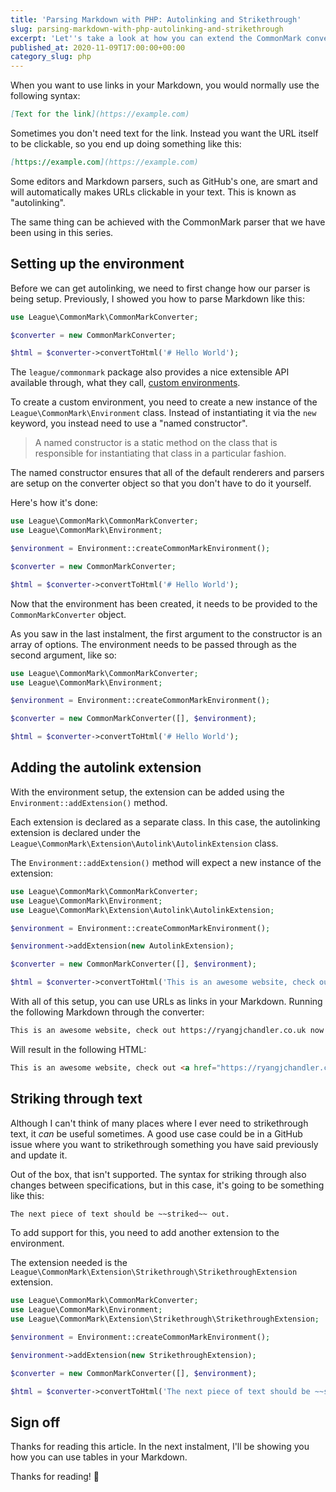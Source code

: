 ```yaml
---
title: 'Parsing Markdown with PHP: Autolinking and Strikethrough'
slug: parsing-markdown-with-php-autolinking-and-strikethrough
excerpt: 'Let''s take a look at how you can extend the CommonMark converter to make working with links easier and allow you to strikethrough text.'
published_at: 2020-11-09T17:00:00+00:00
category_slug: php
---
```

When you want to use links in your Markdown, you would normally use the following syntax:

```markdown
[Text for the link](https://example.com)
```

Sometimes you don't need text for the link. Instead you want the URL itself to be clickable, so you end up doing something like this:

```markdown
[https://example.com](https://example.com)
```

Some editors and Markdown parsers, such as GitHub's one, are smart and will automatically makes URLs clickable in your text. This is known as "autolinking".

The same thing can be achieved with the CommonMark parser that we have been using in this series.

## Setting up the environment

Before we can get autolinking, we need to first change how our parser is being setup. Previously, I showed you how to parse Markdown like this:

```php
use League\CommonMark\CommonMarkConverter;

$converter = new CommonMarkConverter;

$html = $converter->convertToHtml('# Hello World');
```

The `league/commonmark` package also provides a nice extensible API available through, what they call, [custom environments](https://commonmark.thephpleague.com/1.5/customization/environment/). 

To create a custom environment, you need to create a new instance of the `League\CommonMark\Environment` class. Instead of instantiating it via the `new` keyword, you instead need to use a "named constructor".

> A named constructor is a static method on the class that is responsible for instantiating that class in a particular fashion.

The named constructor ensures that all of the default renderers and parsers are setup on the converter object so that you don't have to do it yourself.

Here's how it's done:

```php
use League\CommonMark\CommonMarkConverter;
use League\CommonMark\Environment;

$environment = Environment::createCommonMarkEnvironment();

$converter = new CommonMarkConverter;

$html = $converter->convertToHtml('# Hello World');
```

Now that the environment has been created, it needs to be provided to the `CommonMarkConverter` object. 

As you saw in the last instalment, the first argument to the constructor is an array of options. The environment needs to be passed through as the second argument, like so:

```php
use League\CommonMark\CommonMarkConverter;
use League\CommonMark\Environment;

$environment = Environment::createCommonMarkEnvironment();

$converter = new CommonMarkConverter([], $environment);

$html = $converter->convertToHtml('# Hello World');
```

## Adding the autolink extension

With the environment setup, the extension can be added using the `Environment::addExtension()` method.

Each extension is declared as a separate class. In this case, the autolinking extension is declared under the `League\CommonMark\Extension\Autolink\AutolinkExtension` class.

The `Environment::addExtension()` method will expect a new instance of the extension:

```php
use League\CommonMark\CommonMarkConverter;
use League\CommonMark\Environment;
use League\CommonMark\Extension\Autolink\AutolinkExtension;

$environment = Environment::createCommonMarkEnvironment();

$environment->addExtension(new AutolinkExtension);

$converter = new CommonMarkConverter([], $environment);

$html = $converter->convertToHtml('This is an awesome website, check out https://ryangjchandler.co.uk now!');
```

With all of this setup, you can use URLs as links in your Markdown. Running the following Markdown through the converter:

```markdown
This is an awesome website, check out https://ryangjchandler.co.uk now!
```

Will result in the following HTML:

```html
This is an awesome website, check out <a href="https://ryangjchandler.co.uk">https://ryangjchandler.co.uk</a> now!
```

## Striking through text

Although I can't think of many places where I ever need to strikethrough text, it *can* be useful sometimes. A good use case could be in a GitHub issue where you want to strikethrough something you have said previously and update it.

Out of the box, that isn't supported. The syntax for striking through also changes between specifications, but in this case, it's going to be something like this:

```markdown
The next piece of text should be ~~striked~~ out.
```

To add support for this, you need to add another extension to the environment.

The extension needed is the `League\CommonMark\Extension\Strikethrough\StrikethroughExtension` extension.

```php
use League\CommonMark\CommonMarkConverter;
use League\CommonMark\Environment;
use League\CommonMark\Extension\Strikethrough\StrikethroughExtension;

$environment = Environment::createCommonMarkEnvironment();

$environment->addExtension(new StrikethroughExtension);

$converter = new CommonMarkConverter([], $environment);

$html = $converter->convertToHtml('The next piece of text should be ~~striked~~ out.');
```

## Sign off

Thanks for reading this article. In the next instalment, I'll be showing you how you can use tables in your Markdown.

Thanks for reading! 👋